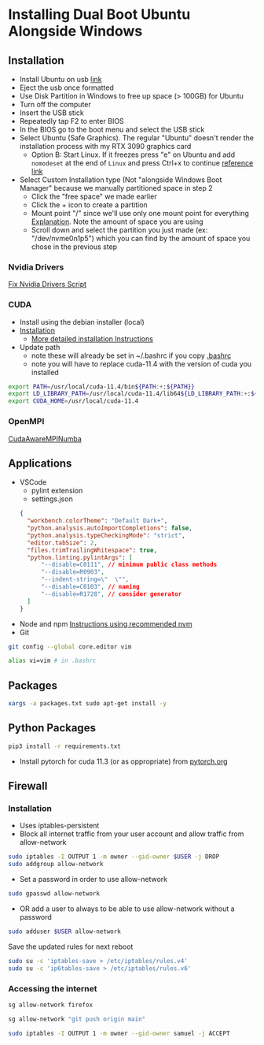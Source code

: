 # Installing Dual Boot Ubuntu Alongside Windows

## Installation
- Install Ubuntu on usb [link](https://ubuntu.com/tutorials/create-a-usb-stick-on-windows#1-overview)
- Eject the usb once formatted
- Use Disk Partition in Windows to free up space (> 100GB) for Ubuntu
- Turn off the computer
- Insert the USB stick
- Repeatedly tap F2 to enter BIOS
- In the BIOS go to the boot menu and select the USB stick
- Select Ubuntu (Safe Graphics). The regular "Ubuntu" doesn't render the installation process with my RTX 3090 graphics card
  - Option B: Start Linux. If it freezes press "e" on Ubuntu and add `nomodeset` at the end of `Linux` and press Ctrl+x to continue [reference link](https://itsfoss.com/fix-ubuntu-freezing/)
- Select Custom Installation type (Not "alongside Windows Boot Manager" because we manually partitioned space in step 2
  - Click the "free space" we made earlier
  - Click the + icon to create a partition
  - Mount point "/" since we'll use only one mount point for everything [Explanation](https://askubuntu.com/questions/21719/how-large-should-i-make-root-home-and-swap-partitions). Note the amount of space you are using
  - Scroll down and select the partition you just made (ex: "/dev/nvme0n1p5") which you can find by the amount of space you chose in the previous step


### Nvidia Drivers
[Fix Nvidia Drivers Script](git@github.com:djsamseng/fix_nvidia_drivers.git)

### CUDA
- Install using the debian installer (local)
- [Installation](https://developer.nvidia.com/cuda-11-4-0-download-archive?target_os=Linux&target_arch=x86_64&Distribution=Ubuntu&target_version=20.04&target_type=deb_local)
   - [More detailed installation Instructions](https://docs.nvidia.com/cuda/cuda-quick-start-guide/index.html#ubuntu-x86_64-deb)
- Update path
  - note these will already be set in ~/.bashrc if you copy [.bashrc](https://github.com/djsamseng/cheat_sheet/blob/main/.bashrc)
  - note you will have to replace cuda-11.4 with the version of cuda you installed
```bash
export PATH=/usr/local/cuda-11.4/bin${PATH:+:${PATH}}
export LD_LIBRARY_PATH=/usr/local/cuda-11.4/lib64${LD_LIBRARY_PATH:+:${LD_LIBRARY_PATH}}
export CUDA_HOME=/usr/local/cuda-11.4
```
### OpenMPI
[CudaAwareMPINumba](https://github.com/djsamseng/CudaAwareMPINumba)

## Applications
- VSCode
  - pylint extension
  - settings.json
  ```json
  {
    "workbench.colorTheme": "Default Dark+",
    "python.analysis.autoImportCompletions": false,
    "python.analysis.typeCheckingMode": "strict",
    "editor.tabSize": 2,
    "files.trimTrailingWhitespace": true,
    "python.linting.pylintArgs": [
        "--disable=C0111", // minimum public class methods
        "--disable=R0903",
        "--indent-string=\"  \"",
        "--disable=C0103", // naming
        "--disable=R1728", // consider generator
    ]
  }
  ```
- Node and npm [Instructions using recommended nvm](https://docs.npmjs.com/downloading-and-installing-node-js-and-npm)
- Git
```bash
git config --global core.editor vim
```
```bash
alias vi=vim # in .bashrc
```

## Packages
```bash
xargs -a packages.txt sudo apt-get install -y
```

## Python Packages
```bash
pip3 install -r requirements.txt
```
- Install pytorch for cuda 11.3 (or as oppropriate) from [pytorch.org](https://pytorch.org/)

## Firewall
### Installation
- Uses iptables-persistent
- Block all internet traffic from your user account and allow traffic from allow-network
```bash
sudo iptables -I OUTPUT 1 -m owner --gid-owner $USER -j DROP
sudo addgroup allow-network
```
- Set a password in order to use allow-network
```bash
sudo gpasswd allow-network
```
- OR add a user to always to be able to use allow-network without a password
```bash
sudo adduser $USER allow-network
```

Save the updated rules for next reboot
```bash
sudo su -c 'iptables-save > /etc/iptables/rules.v4'
sudo su -c 'ip6tables-save > /etc/iptables/rules.v6'
```

### Accessing the internet
```bash
sg allow-network firefox
```

```bash
sg allow-network "git push origin main"
```

```bash
sudo iptables -I OUTPUT 1 -m owner --gid-owner samuel -j ACCEPT
```